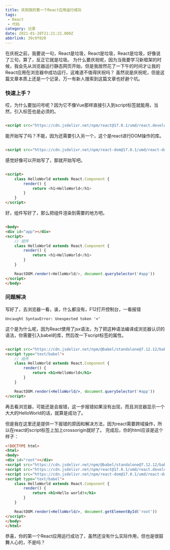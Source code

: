 ```yaml
---
title: 庆祝我的第一个React应用运行成功
tags:
 - React
 - 代码 
category: 记录 
date: 2021-01-28T21:21:21.000Z 
abbrlink: 39c9f020
---
```

在庆祝之前，我要说一句，React是垃圾，React是垃圾，React是垃圾，好像说了三句，算了，反正它就是垃圾。
为什么要庆祝呢，因为当我要学习新框架的时候，我会先从浏览器运行静态网页开始，但是我居然花了一下午的时间才让我的React应用在浏览器中成功运行，这难道不值得庆祝吗？
虽然说是庆祝呢，但是这篇文章本质上还是一个记录，万一有新人搜索到这篇文章也好避个坑。
<!--more-->

### 快速上手？

哎，为什么要加问号呢？因为它不像Vue那样直接引入到script标签就能用，当然，引入标签也是必须的。

```html

<script src="https://cdn.jsdelivr.net/npm/react@17.0.1/umd/react.development.min.js"></script>
```

能开始写了吗？不能，因为还需要引入另一个，这个是react进行DOM操作的库。

```html

<script src="https://cdn.jsdelivr.net/npm/react-dom@17.0.1/umd/react-dom.development.min.js"></script>
```

感觉好像可以开始写了，那就开始写吧。

```html

<script>
    class HelloWorld extends React.Component {
        render() {
            return <h1>HelloWorld</h1>
        }
    }
</script>
```

好，组件写好了，那么把组件渲染到需要的地方吧。

```html

<body>
<div id="app"></div>
<script>
    // 组件
    class HelloWorld extends React.Component {
        render() {
            return <h1>HelloWorld</h1>
        }
    }

    ReactDOM.render(<HelloWorld/>, document.querySelector('#app'))
</script>
</body>
```

### 问题解决

写好了，去浏览器一看，诶，什么都没有，F12打开控制台，一看报错

```
Uncaught SyntaxError: Unexpected token '<'
```

这个是为什么呢，因为React使用了jsx语法，为了把这种语法编译成浏览器认识的语法，你需要引入babel的库，然后改一下script标签的属性。

```html

<script src="https://cdn.jsdelivr.net/npm/@babel/standalone@7.12.12/babel.min.js"></script>
<script type="text/babel">
    // 组件
    class HelloWorld extends React.Component {
        render() {
            return <h1>HelloWorld</h1>
        }
    }

    ReactDOM.render(<HelloWorld/>, document.querySelector('#app'))
</script>
```

再去看浏览器，可能还是会报错，这一步报错如果没有出现，而且浏览器显示一个大大的HelloWorld的话，就算是成功了。

但是我在这里还是提供一下报错的原因和解决方法，因为react需要跨域操作，所以在react的script标签上加上crossorigin就好了。 完成后，你的html应该是这个样子：

```html
<!DOCTYPE html>
<html>
<body>
<div id="root"></div>
<script src="https://cdn.jsdelivr.net/npm/@babel/standalone@7.12.12/babel.min.js"></script>
<script src="https://cdn.jsdelivr.net/npm/react@17.0.1/umd/react.development.min.js"></script>
<script src="https://cdn.jsdelivr.net/npm/react-dom@17.0.1/umd/react-dom.development.min.js"></script>
<script type="text/babel">
    class HelloWorld extends React.Component {
        render() {
            return <h1>Hello world!</h1>
        }
    }

    ReactDOM.render(<HelloWorld/>, document.getElementById('root'))
</script>
</body>
</html>
```

恭喜，你的第一个React应用运行成功了，虽然还没有什么实际作用，但也是很鼓舞人心的，不是吗？
